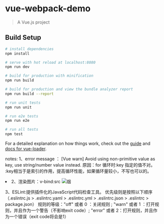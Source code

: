 # vue-webpack-demo

> A Vue.js project

## Build Setup

``` bash
# install dependencies
npm install

# serve with hot reload at localhost:8080
npm run dev

# build for production with minification
npm run build

# build for production and view the bundle analyzer report
npm run build --report

# run unit tests
npm run unit

# run e2e tests
npm run e2e

# run all tests
npm test
```

For a detailed explanation on how things work, check out the [guide](http://vuejs-templates.github.io/webpack/) and [docs for vue-loader](http://vuejs.github.io/vue-loader).

notes:
1、error message ： [Vue warn] Avoid using non-primitive value as key, use string/number value instead.
  原因：for 循环时:key 指定的值不对。 :key相当于是索引的作用，提高循环性能，如果循环量较小，不写也可以的。
  <li v-for="item in productList" :key="item.productId">
2、渲染图片：v-bind:src
<img v-bind:src(for test)="item.productImage" alt="烟">
 
 3、ESLint:提供插件化的JavaScript代码检查工具。
 优先级则是按照以下顺序（.eslintrc.js > .eslintrc.yaml > .eslintrc.yml > .eslintrc.json > .eslintrc > package.json）
 规则的等级："off" 或者 0 ：关闭规则 ;
 "warn" 或者 1 ：打开规则，并且作为一个警告（不影响exit code）; "error" 或者 2：打开规则，并且作为一个错误（exit code将会是1）



 